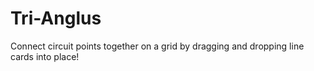 # Tri-Anglus
 Connect circuit points together on a grid by dragging and dropping line cards into place! 
